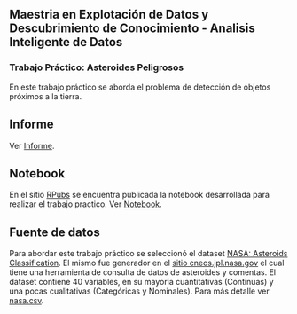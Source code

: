 ## Maestria en Explotación de Datos y Descubrimiento de Conocimiento - Analisis Inteligente de Datos

### Trabajo Práctico: Asteroides Peligrosos

En este trabajo práctico se aborda el problema de detección de objetos próximos a la tierra.

## Informe

Ver [Informe](https://github.com/magistery-tps/aid-tp/blob/main/docs/Informe.pdf).

## Notebook

En el sitio [RPubs](https://rpubs.com/) se encuentra publicada la notebook desarrollada para realizar el trabajo practico. Ver [Notebook](https://rpubs.com/adrianmarino/aid-tp).

## Fuente de datos

Para abordar este trabajo práctico se seleccionó el dataset [NASA: Asteroids Classification](https://www.kaggle.com/shrutimehta/nasa-asteroids-classification). El mismo fue generador en el [sitio cneos.jpl.nasa.gov](https://cneos.jpl.nasa.gov/) el cual tiene una herramienta de consulta de datos de asteroides y comentas.  El dataset contiene 40 variables, en su mayoría cuantitativas (Continuas) y una pocas cualitativas (Categóricas y Nominales). Para más detalle ver [nasa.csv](https://github.com/magistery-tps/aid-tp/blob/main/datasets/nasa.csv).


